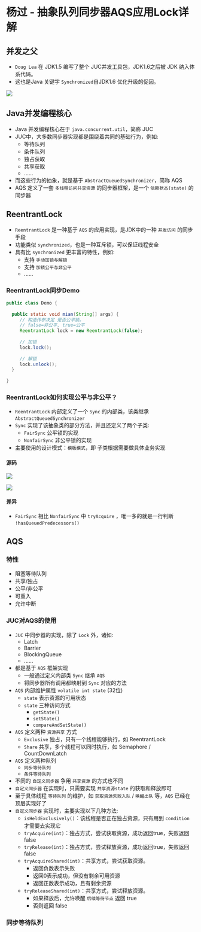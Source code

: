 # 杨过 - 抽象队列同步器AQS应用Lock详解

## 并发之父

- `Doug Lea` 在 JDK1.5 编写了整个 JUC并发工具包，JDK1.6之后被 JDK 纳入体系代码。
- 这也是Java 关键字 `Synchronized`自JDK1.6 优化升级的促因。

![](https://agefades-note.oss-cn-beijing.aliyuncs.com/1605580571453.png)

## Java并发编程核心

- Java 并发编程核心在于 `java.concurrent.util`，简称 JUC
- JUC中，大多数同步器实现都是围绕着共同的基础行为，例如:
  - 等待队列
  - 条件队列
  - 独占获取
  - 共享获取
  - ......
- 而这些行为的抽象，就是基于 `AbstractQueuedSynchronizer`，简称 AQS
- AQS 定义了一套 `多线程访问共享资源` 的同步器框架，是一个 `依赖状态(state)` 的同步器

## ReentrantLock

- `ReentrantLock` 是一种基于 `AQS` 的应用实现，是JDK中的一种 `并发访问` 的同步手段
- 功能类似 `synchronized`，也是一种互斥锁，可以保证线程安全
- 具有比 `synchronized` 更丰富的特性，例如:
  - 支持 `手动加锁与解锁`
  - 支持 `加锁公平与非公平`
  - ......

### ReentrantLock同步Demo

```java
public class Demo {
  
  public static void mian(String[] args) {
     // 构造传参决定 是否公平锁。
     // false=非公平, true=公平
     ReentrantLock lock = new ReentrantLock(false);
    
     // 加锁
     lock.lock(); 
    
     // 解锁
     lock.unlock(); 
  }
  
}
```

### ReentrantLock如何实现公平与非公平？

- `ReentrantLock` 内部定义了一个 `Sync` 的内部类，该类继承 `AbstractQueuedSynchronizer`
- `Sync` 实现了该抽象类的部分方法，并且还定义了两个子类:
  - `FairSync` 公平锁的实现
  - `NonfairSync` 非公平锁的实现
- 主要使用的设计模式：`模板模式`，即 子类根据需要做具体业务实现

#### 源码

![](https://agefades-note.oss-cn-beijing.aliyuncs.com/1605581779006.png)

![](https://agefades-note.oss-cn-beijing.aliyuncs.com/1605581803615.png)

#### 差异

- `FairSync` 相比 `NonfairSync` 中 `tryAcquire` ，唯一多的就是一行判断 `!hasQueuedPredecessors()`

## AQS

### 特性

- 阻塞等待队列
- 共享/独占
- 公平/非公平
- 可重入
- 允许中断

### JUC对AQS的使用

- `JUC` 中同步器的实现，除了 `Lock` 外，诸如:
  - Latch
  - Barrier
  - BlockingQueue
  - ......
- 都是基于 `AQS` 框架实现
  - 一般通过定义内部类 `Sync` 继承 `AQS`
  - 将同步器所有调用都映射到 `Sync` 对应的方法
- `AQS` 内部维护属性 `volatile int state` (32位)
  - `state` 表示资源的可用状态
  - `state` 三种访问方式
    - `getState()`
    - `setState()`
    - `compareAndSetState()`
- `AQS` 定义两种 `资源共享` 方式
  - `Exclusive` 独占，只有一个线程能够执行，如 ReentrantLock
  - `Share` 共享，多个线程可以同时执行，如 Semaphore / CountDownLatch
- `AQS` 定义两种队列
  - `同步等待队列`
  - `条件等待队列`
- 不同的 `自定义同步器` 争用 `共享资源` 的方式也不同
- `自定义同步器` 在实现时，只需要实现 `共享资源state` 的获取和释放即可
- 至于具体线程 `等待队列` 的维护，如 `获取资源失败入队` / `唤醒出队` 等，`AQS` 已经在顶层实现好了
- `自定义同步器` 实现时，主要实现以下几种方法:
  - `isHeldExclusively()`：该线程是否正在独占资源，只有用到 `condition` 才需要去实现它
  - `tryAcquire(int)`：独占方式，尝试获取资源，成功返回true，失败返回false
  - `tryRelease(int)`：独占方式，尝试释放资源，成功返回true，失败返回false
  - `tryAcquireShared(int)`：共享方式，尝试获取资源。
    - 返回负数表示失败
    - 返回0表示成功，但没有剩余可用资源
    - 返回正数表示成功，且有剩余资源
  - `tryReleaseShared(int)`：共享方式，尝试释放资源。
    - 如果释放后，允许唤醒 `后续等待节点` 返回 true
    - 否则返回 false

### 同步等待队列

